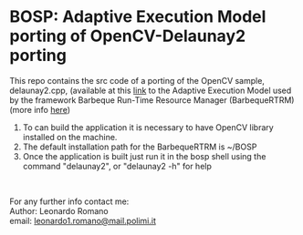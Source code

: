 # BOSP: Adaptive Execution Model porting of OpenCV-Delaunay2 porting

This repo contains the src code of a porting of the OpenCV sample,
delaunay2.cpp, (available at this
[link](https://github.com/opencv/opencv/blob/master/samples/cpp/delaunay2.cpp)
to the Adaptive Execution Model used by the framework Barbeque Run-Time
Resource Manager (BarbequeRTRM) (more info
[here](https://bosp.deib.polimi.it))<br/>

1. To can build the application it is necessary to have OpenCV library
installed on the machine.<br/> 
3. The default installation path for the BarbequeRTRM is ~/BOSP<br/>
4. Once the application is built just run it in the bosp shell using the
command "delaunay2", or "delaunay2 -h" for help<br/>
<br/>

For any further info contact me:<br/>
Author: Leonardo Romano<br/>
email: leonardo1.romano@mail.polimi.it

